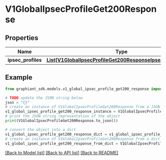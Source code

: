 # V1GlobalIpsecProfileGet200Response


## Properties

Name | Type | Description | Notes
------------ | ------------- | ------------- | -------------
**ipsec_profiles** | [**List[V1GlobalIpsecProfileGet200ResponseIpsecProfilesInner]**](V1GlobalIpsecProfileGet200ResponseIpsecProfilesInner.md) |  | [optional] 

## Example

```python
from graphiant_sdk.models.v1_global_ipsec_profile_get200_response import V1GlobalIpsecProfileGet200Response

# TODO update the JSON string below
json = "{}"
# create an instance of V1GlobalIpsecProfileGet200Response from a JSON string
v1_global_ipsec_profile_get200_response_instance = V1GlobalIpsecProfileGet200Response.from_json(json)
# print the JSON string representation of the object
print(V1GlobalIpsecProfileGet200Response.to_json())

# convert the object into a dict
v1_global_ipsec_profile_get200_response_dict = v1_global_ipsec_profile_get200_response_instance.to_dict()
# create an instance of V1GlobalIpsecProfileGet200Response from a dict
v1_global_ipsec_profile_get200_response_from_dict = V1GlobalIpsecProfileGet200Response.from_dict(v1_global_ipsec_profile_get200_response_dict)
```
[[Back to Model list]](../README.md#documentation-for-models) [[Back to API list]](../README.md#documentation-for-api-endpoints) [[Back to README]](../README.md)


